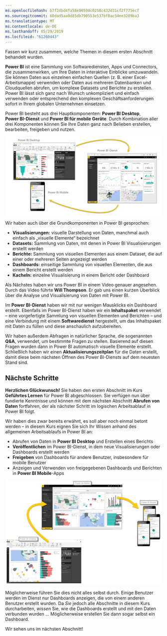 ```yaml
---
ms.openlocfilehash: b7f2dbd4fa58e86598c0258c432d31cf2f775ecf
ms.sourcegitcommit: 60dad5aa0d85db790553e537bf8ac34ee3289ba3
ms.translationtype: MT
ms.contentlocale: de-DE
ms.lasthandoff: 05/29/2019
ms.locfileid: "61260443"
---
```

Fassen wir kurz zusammen, welche Themen in diesem ersten Abschnitt behandelt wurden.

**Power BI** ist eine Sammlung von Softwarediensten, Apps und Connectors, die zusammenwirken, um Ihre Daten in interaktive Einblicke umzuwandeln. Sie können Daten aus einzelnen einfachen Quellen (z. B. einer Excel-Arbeitsmappe) verwenden oder Daten aus mehreren Datenbanken und Cloudquellen abrufen, um komplexe Datasets und Berichte zu erstellen. Power BI lässt sich ganz nach Wunsch unkompliziert und einfach verwenden oder entsprechend den komplexen Geschäftsanforderungen sofort in Ihrem globalen Unternehmen einsetzen.

Power BI besteht aus drei Hauptkomponenten: **Power BI Desktop**, **Power BI-Dienst** und **Power BI für mobile Geräte**. Durch Kombination aller drei Komponenten können Sie Ihre Daten ganz nach Belieben erstellen, bearbeiten, freigeben und nutzen.

![](media/0-4-summary-of-intro-to-power-bi/c0a4_1.png)

Wir haben auch über die Grundkomponenten in Power BI gesprochen:

* **Visualisierungen:** visuelle Darstellung von Daten, manchmal auch einfach als „visuelle Elemente“ bezeichnet
* **Datasets:** Sammlung von Daten, mit denen in Power BI Visualisierungen erstellt werden
* **Berichte:** Sammlung von visuellen Elementen aus einem Dataset, die auf einer oder mehreren Seiten angezeigt werden
* **Dashboards:** einseitige Sammlung von visuellen Elementen, die aus einem Bericht erstellt werden
* **Kacheln:** einzelne Visualisierung in einem Bericht oder Dashboard

Als Nächstes haben wir uns Power BI in einem Video genauer angesehen. Durch das Video führte **Will Thompson**. Er gab uns einen kurzen Überblick über die Analyse und Visualisierung von Daten mit Power BI.

<!---
In **Power BI Desktop**, we connected to a basic Excel file, created visualizations, then published those visualizations to the service. Even if you use Power BI only with your Excel workbooks, you can gain amazing visual insights with those Excel workbooks, and both interact and share it in ways never before possible.
-->
Im **Power BI-Dienst** haben wir mit nur wenigen Mausklicks ein Dashboard erstellt. Ebenfalls im Power BI-Dienst haben wir ein **Inhaltspaket** verwendet – eine vorgefertigte Sammlung von visuellen Elementen und Berichten – und eine Verbindung mit einem **Softwaredienst** hergestellt, um das Inhaltspaket mit Daten zu füllen und diese anschaulich aufzubereiten.

Wir haben außerdem Abfragen in natürlicher Sprache, die sogenannten **Q&A**, verwendet, um bestimmte Fragen zu stellen. Basierend auf diesen Fragen wurden dann in Power BI automatisch visuelle Elemente erstellt. Schließlich haben wir einen **Aktualisierungszeitplan** für die Daten erstellt, damit diese beim nächsten Öffnen des Power BI-Diensts auf dem neuesten Stand sind.

## <a name="next-steps"></a>Nächste Schritte
**Herzlichen Glückwunsch!** Sie haben den ersten Abschnitt im Kurs **Geführtes Lernen** für Power BI abgeschlossen. Sie verfügen nun über fundierte Kenntnisse und können mit dem nächsten Abschnitt **Abrufen von Daten** fortfahren, der als nächster Schritt im logischen Arbeitsablauf in Power BI folgt.

Wir haben dies zwar bereits erwähnt, es soll aber noch einmal betont werden – in diesem Kurs eignen Sie sich Ihr Wissen anhand des allgemeinen Arbeitsablaufs in Power BI an:

* Abrufen von Daten in **Power BI Desktop** und Erstellen eines Berichts
* **Veröffentlichen** im Power BI-Dienst, in dem neue Visualisierungen oder Dashboards erstellt werden
* **Freigeben** von Dashboards für andere Benutzer, insbesondere für mobile Benutzer
* Anzeigen und Verwenden von freigegebenen Dashboards und Berichten in **Power BI Mobile**-Apps

![](media/0-4-summary-of-intro-to-power-bi/c0a1_1.png)

Möglicherweise führen Sie dies nicht alles selbst durch. Einige Benutzer werden im Dienst nur Dashboards anzeigen, die von einem anderen Benutzer erstellt wurden. Da *Sie* jedoch alle Abschnitte in diesem Kurs durcharbeiten, *wissen* Sie, wie die Dashboards erstellt und mit den Daten verbunden wurden ... Möglicherweise erstellen Sie dann sogar selbst ein Dashboard.

Wir sehen uns im nächsten Abschnitt!

